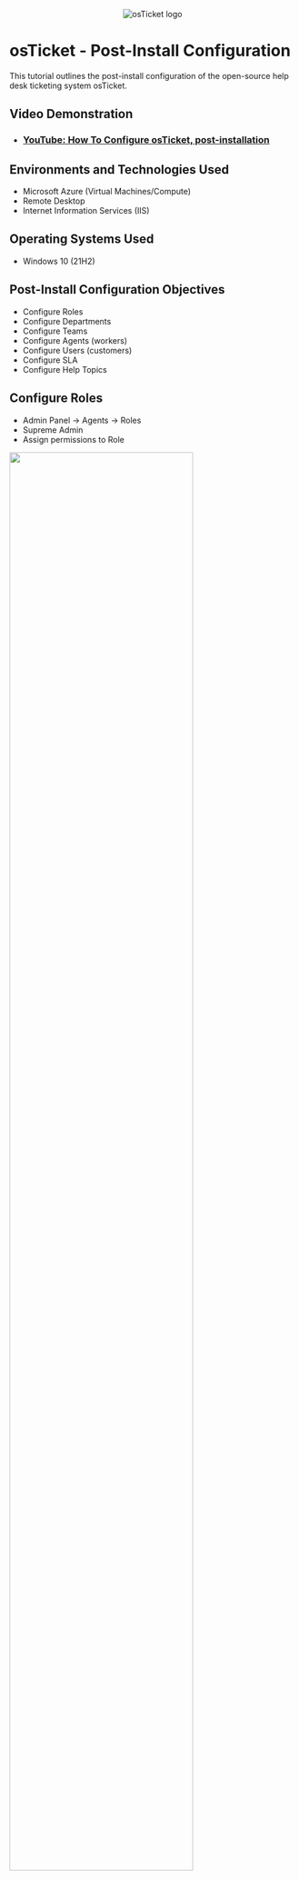 <p align="center">
<img src="https://i.imgur.com/Clzj7Xs.png" alt="osTicket logo"/>
</p>

<h1>osTicket - Post-Install Configuration</h1>
This tutorial outlines the post-install configuration of the open-source help desk ticketing system osTicket.<br />


<h2>Video Demonstration</h2>

- ### [YouTube: How To Configure osTicket, post-installation](https://www.youtube.com)

<h2>Environments and Technologies Used</h2>

- Microsoft Azure (Virtual Machines/Compute)
- Remote Desktop
- Internet Information Services (IIS)

<h2>Operating Systems Used </h2>

- Windows 10</b> (21H2)

<h2>Post-Install Configuration Objectives</h2>

- Configure Roles
- Configure Departments
- Configure Teams
- Configure Agents (workers)
- Configure Users (customers)
- Configure SLA
- Configure Help Topics

<h2>Configure Roles</h2>

 - Admin Panel -> Agents -> Roles
 - Supreme Admin
 - Assign permissions to Role

<p>
<img src="https://i.imgur.com/5ibiCX4.png" height="80%" width="80%"/>
</p>

<br />

<h2>Configure Departments</h2>

 - Admin Panel -> Agents -> Departments
 - System Administrators

<p>
<img src="https://i.imgur.com/6NhFvEn.png" height="80%" width="80%"/>
</p>

<br />

<h2>Configure Teams</h2>

 - Admin Panel -> Agents -> Teams
   - Level I Support
   - Level II Support

<p>
<img src="https://i.imgur.com/5esbZce.png" height="80%" width="80%"/>
</p>

<br />

<h2>Allow anyone to create tickets</h2>

 - Admin Panel -> Settings -> User Settings
 - Registration Required: Require registration and login to create tickets 

<p>
<img src="https://i.imgur.com/w5VRbkp.png" height="80%" width="80%"/>
</p>

<br />

<h2>Configure Agents (workers)</h2>

 - Admin Panel -> Agents -> Add New
   - Jane
   - John
     - ***Optional - Assign access, permissions and teams***


https://i.imgur.com/70zxPrE.png

